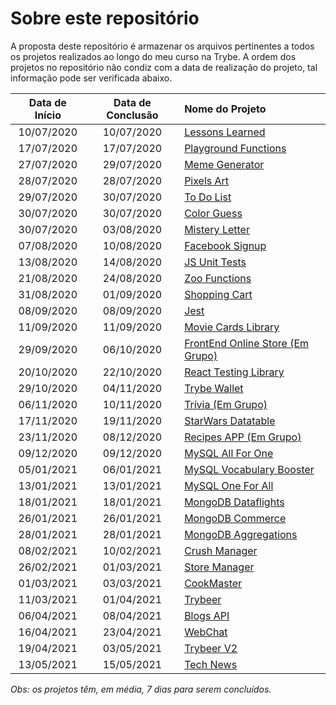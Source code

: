 # Sobre este repositório

A proposta deste repositório é armazenar os arquivos pertinentes a todos os projetos realizados ao longo do meu curso na Trybe. A ordem dos projetos no repositório não condiz com a data de realização do projeto, tal informação pode ser verificada abaixo.

Data de Início | Data de Conclusão | Nome do Projeto
:---: | :---: | :--- 
10/07/2020 | 10/07/2020 | [Lessons Learned](https://github.com/luizmacmillan/projects/tree/master/lessons-learned)
17/07/2020 | 17/07/2020 | [Playground Functions](https://github.com/luizmacmillan/projects/tree/master/playground-functions)
27/07/2020 | 29/07/2020 | [Meme Generator](https://github.com/luizmacmillan/projects/tree/master/meme-generator)
28/07/2020 | 28/07/2020 | [Pixels Art](https://github.com/luizmacmillan/projects/tree/master/pixels-art)
29/07/2020 | 30/07/2020 | [To Do List](https://github.com/luizmacmillan/projects/tree/master/todo-list)
30/07/2020 | 30/07/2020 | [Color Guess](https://github.com/luizmacmillan/projects/tree/master/color-guess)
30/07/2020 | 03/08/2020 | [Mistery Letter](https://github.com/luizmacmillan/projects/tree/master/mistery-letter)
07/08/2020 | 10/08/2020 | [Facebook Signup](https://github.com/luizmacmillan/projects/tree/master/facebook-signup)
13/08/2020 | 14/08/2020 | [JS Unit Tests](https://github.com/luizmacmillan/projects/tree/master/js-unit-tests)
21/08/2020 | 24/08/2020 | [Zoo Functions](https://github.com/luizmacmillan/projects/tree/master/zoo-functions)
31/08/2020 | 01/09/2020 | [Shopping Cart](https://github.com/luizmacmillan/projects/tree/master/shopping-cart)
08/09/2020 | 08/09/2020 | [Jest](https://github.com/luizmacmillan/projects/tree/master/jest)
11/09/2020 | 11/09/2020 | [Movie Cards Library](https://github.com/luizmacmillan/projects/tree/master/movie-cards-library)
29/09/2020 | 06/10/2020 | [FrontEnd Online Store (Em Grupo)](https://github.com/luizmacmillan/projects/tree/master/frontend-online-store)
20/10/2020 | 22/10/2020 | [React Testing Library](https://github.com/luizmacmillan/projects/tree/master/react-testing-library)
29/10/2020 | 04/11/2020 | [Trybe Wallet](https://github.com/luizmacmillan/projects/tree/master/trybe-wallet)
06/11/2020 | 10/11/2020 | [Trívia (Em Grupo)](https://github.com/luizmacmillan/projects/tree/master/trivia)
17/11/2020 | 19/11/2020 | [StarWars Datatable](https://github.com/luizmacmillan/projects/tree/master/starwars-datatable)
23/11/2020 | 08/12/2020 | [Recipes APP (Em Grupo)](https://github.com/luizmacmillan/projects/tree/master/recipes-app)
09/12/2020 | 09/12/2020 | [MySQL All For One](https://github.com/luizmacmillan/projects/tree/master/mysql-all-for-one)
05/01/2021 | 06/01/2021 | [MySQL Vocabulary Booster](https://github.com/luizmacmillan/projects/tree/master/vocabulary-booster)
13/01/2021 | 13/01/2021 | [MySQL One For All](https://github.com/luizmacmillan/projects/tree/master/mysql-one-for-all)
18/01/2021 | 18/01/2021 | [MongoDB Dataflights](https://github.com/luizmacmillan/projects/tree/master/mongodb-dataflight)
26/01/2021 | 26/01/2021 | [MongoDB Commerce](https://github.com/luizmacmillan/projects/tree/master/mongodb-commerce)
28/01/2021 | 28/01/2021 | [MongoDB Aggregations](https://github.com/luizmacmillan/projects/tree/master/mongodb-aggregations)
08/02/2021 | 10/02/2021 | [Crush Manager](https://github.com/luizmacmillan/projects/tree/master/crush-manager)
26/02/2021 | 01/03/2021 | [Store Manager](https://github.com/luizmacmillan/projects/tree/master/store-manager)
01/03/2021 | 03/03/2021 | [CookMaster](https://github.com/luizmacmillan/projects/tree/master/cookmaster)
11/03/2021 | 01/04/2021 | [Trybeer](https://github.com/luizmacmillan/projects/tree/master/trybeer)
06/04/2021 | 08/04/2021 | [Blogs API](https://github.com/luizmacmillan/projects/tree/master/blogs-api)
16/04/2021 | 23/04/2021 | [WebChat](https://github.com/luizmacmillan/projects/tree/master/webchat)
19/04/2021 | 03/05/2021 | [Trybeer V2](https://github.com/luizmacmillan/projects/tree/master/trybeer-v2)
13/05/2021 | 15/05/2021 | [Tech News](https://github.com/luizmacmillan/trybe-projects/tree/master/tech-news)


_Obs: os projetos têm, em média, 7 dias para serem concluídos._
